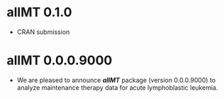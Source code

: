 # allMT 0.1.0

-   CRAN submission

# allMT 0.0.0.9000

-   We are pleased to announce ***allMT*** package (version 0.0.0.9000) to analyze maintenance therapy data for acute lymphoblastic leukemia.
